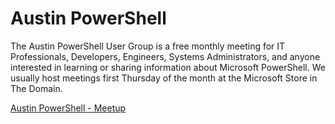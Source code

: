 # Austin PowerShell
The Austin PowerShell User Group is a free monthly meeting for IT Professionals, Developers, Engineers, Systems Administrators, and anyone interested in learning or sharing information about Microsoft PowerShell. We usually host meetings first Thursday of the month at the Microsoft Store in The Domain.

[Austin PowerShell - Meetup](https://www.meetup.com/Austin-PowerShell/)
